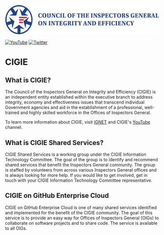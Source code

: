 ![CIGIE Logo](./img/cigie_logo.png)

[![YouTube](https://img.shields.io/badge/YouTube-%23FF0000.svg?style=for-the-badge&logo=YouTube&logoColor=white)](https://www.youtube.com/channel/UCdcuFD92zSZ3GEH1Nq5m9BQ) [![Twitter](https://img.shields.io/badge/Twitter-%231DA1F2.svg?style=for-the-badge&logo=Twitter&logoColor=white)](https://twitter.com/cigiegov?lang=en)

# CIGIE

## What is CIGIE?

The Council of the Inspectors General on Integrity and Efficiency (CIGIE) is an independent entity established within the executive branch to address integrity, economy and effectiveness issues that transcend individual Government agencies and aid in the establishment of a professional, well-trained and highly skilled workforce in the Offices of Inspectors General.

To learn more information about CIGIE, visit [IGNET](https://www.ignet.gov/) and CIGIE's [YouTube](https://www.youtube.com/channel/UCdcuFD92zSZ3GEH1Nq5m9BQ) channel.

## What is CIGIE Shared Services?

CIGIE Shared Services is a working group under the CIGIE Information Technology Committee. The goal of the group is to identify and recommend shared services that benefit the Inspectors General community. The group is staffed by volunteers from across various Inspectors General offices and is always looking for more help. If you would like to get involved, get in touch with your CIGIE Information Technology Committee representative.

## CIGIE on GitHub Enterprise Cloud

CIGIE on GitHub Enterprise Cloud is one of many shared services identified and implemented for the benefit of the CIGIE community. The goal of this service is to provide an easy way for Offices of Inspectors General (OIGs) to collaborate on software projects and to share code. The service is available to all OIGs.
